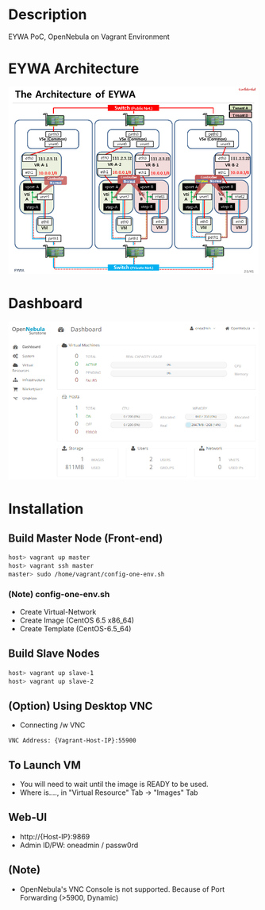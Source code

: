 # Description

EYWA PoC, OpenNebula on Vagrant Environment

# EYWA Architecture

![Architecture](etc-files/Architecture.png)

# Dashboard

![Dashboard](etc-files/Dashboard.png)

# Installation

## Build Master Node (Front-end)

```bash
host> vagrant up master
host> vagrant ssh master
master> sudo /home/vagrant/config-one-env.sh
```

### (Note) config-one-env.sh

* Create Virtual-Network
* Create Image (CentOS 6.5 x86_64)
* Create Template (CentOS-6.5_64)

## Build Slave Nodes

```bash
host> vagrant up slave-1
host> vagrant up slave-2
```

## (Option) Using Desktop VNC

* Connecting /w VNC

```
VNC Address: {Vagrant-Host-IP}:55900
```

## To Launch VM

* You will need to wait until the image is READY to be used.
* Where is...., in "Virtual Resource" Tab -> "Images" Tab

## Web-UI
  * http://{Host-IP}:9869
  * Admin ID/PW: oneadmin / passw0rd

## (Note)

* OpenNebula's VNC Console is not supported. Because of Port Forwarding (>5900, Dynamic)
